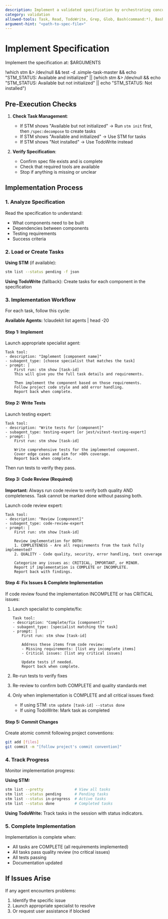 ```yaml
---
description: Implement a validated specification by orchestrating concurrent agents
category: validation
allowed-tools: Task, Read, TodoWrite, Grep, Glob, Bash(command:*), Bash(stm:*), Bash(jq:*), Bash(which:*), Bash(test:*), Bash(echo:*)
argument-hint: "<path-to-spec-file>"
---
```


# Implement Specification

Implement the specification at: $ARGUMENTS

!which stm &> /dev/null && test -d .simple-task-master && echo "STM_STATUS: Available and initialized" || (which stm &> /dev/null && echo "STM_STATUS: Available but not initialized" || echo "STM_STATUS: Not installed")

## Pre-Execution Checks

1. **Check Task Management**:
   - If STM shows "Available but not initialized" → Run `stm init` first, then `/spec:decompose` to create tasks
   - If STM shows "Available and initialized" → Use STM for tasks
   - If STM shows "Not installed" → Use TodoWrite instead

2. **Verify Specification**:
   - Confirm spec file exists and is complete
   - Check that required tools are available
   - Stop if anything is missing or unclear

## Implementation Process

### 1. Analyze Specification

Read the specification to understand:
- What components need to be built
- Dependencies between components
- Testing requirements
- Success criteria

### 2. Load or Create Tasks

**Using STM** (if available):
```bash
stm list --status pending -f json
```

**Using TodoWrite** (fallback):
Create tasks for each component in the specification

### 3. Implementation Workflow

For each task, follow this cycle:

**Available Agents:**
!claudekit list agents | head -20

#### Step 1: Implement

Launch appropriate specialist agent:

```
Task tool:
- description: "Implement [component name]"  
- subagent_type: [choose specialist that matches the task]
- prompt: |
    First run: stm show [task-id]
    This will give you the full task details and requirements.
    
    Then implement the component based on those requirements.
    Follow project code style and add error handling.
    Report back when complete.
```

#### Step 2: Write Tests

Launch testing expert:

```
Task tool:
- description: "Write tests for [component]"
- subagent_type: testing-expert [or jest/vitest-testing-expert]
- prompt: |
    First run: stm show [task-id]
    
    Write comprehensive tests for the implemented component.
    Cover edge cases and aim for >80% coverage.
    Report back when complete.
```

Then run tests to verify they pass.

#### Step 3: Code Review (Required)

**Important:** Always run code review to verify both quality AND completeness. Task cannot be marked done without passing both.

Launch code review expert:

```
Task tool:
- description: "Review [component]"
- subagent_type: code-review-expert
- prompt: |
    First run: stm show [task-id]
    
    Review implementation for BOTH:
    1. COMPLETENESS - Are all requirements from the task fully implemented?
    2. QUALITY - Code quality, security, error handling, test coverage
    
    Categorize any issues as: CRITICAL, IMPORTANT, or MINOR.
    Report if implementation is COMPLETE or INCOMPLETE.
    Report back with findings.
```

#### Step 4: Fix Issues & Complete Implementation

If code review found the implementation INCOMPLETE or has CRITICAL issues:

1. Launch specialist to complete/fix:
   ```
   Task tool:
   - description: "Complete/fix [component]"
   - subagent_type: [specialist matching the task]
   - prompt: |
       First run: stm show [task-id]
       
       Address these items from code review:
       - Missing requirements: [list any incomplete items]
       - Critical issues: [list any critical issues]
       
       Update tests if needed.
       Report back when complete.
   ```

2. Re-run tests to verify fixes

3. Re-review to confirm both COMPLETE and quality standards met

4. Only when implementation is COMPLETE and all critical issues fixed:
   - If using STM: `stm update [task-id] --status done`
   - If using TodoWrite: Mark task as completed

#### Step 5: Commit Changes

Create atomic commit following project conventions:
```bash
git add [files]
git commit -m "[follow project's commit convention]"
```

### 4. Track Progress

Monitor implementation progress:

**Using STM:**
```bash
stm list --pretty              # View all tasks
stm list --status pending      # Pending tasks
stm list --status in-progress  # Active tasks
stm list --status done         # Completed tasks
```

**Using TodoWrite:**
Track tasks in the session with status indicators.

### 5. Complete Implementation

Implementation is complete when:
- All tasks are COMPLETE (all requirements implemented)
- All tasks pass quality review (no critical issues)
- All tests passing
- Documentation updated

## If Issues Arise

If any agent encounters problems:
1. Identify the specific issue
2. Launch appropriate specialist to resolve
3. Or request user assistance if blocked